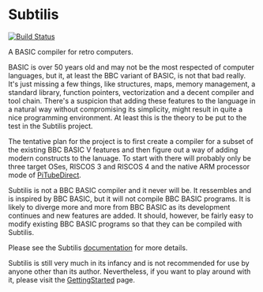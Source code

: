 # Subtilis

[![Build Status](https://travis-ci.org/markdryan/subtilis.svg?branch=master)](https://travis-ci.org/markdryan/subtilis)


A BASIC compiler for retro computers.

BASIC is over 50 years old and may not be the most respected of computer
languages, but it, at least the BBC variant of BASIC, is not that bad really.
It's just missing a few things, like structures, maps, memory management, a
standard library, function pointers, vectorization and a decent
compiler and tool chain.  There's a suspicion that adding these features to the
language in a natural way without compromising its simplicity, might result in
quite a nice programming environment.  At least this is the theory to be put to
the test in the Subtilis project.

The tentative plan for the project is to first create a compiler for a subset of
the existing BBC BASIC V features and then figure out a way of adding modern
constructs to the lanuage.  To start with there will probably only be three target
OSes, RISCOS 3 and RISCOS 4 and the native ARM processor mode of
[PiTubeDirect](https://github.com/hoglet67/PiTubeDirect).

Subtilis is not a BBC BASIC compiler and it never will be.  It ressembles and is
inspired by BBC BASIC, but it will not compile BBC BASIC programs.  It is likely
to diverge more and more from BBC BASIC as its development continues and new
features are added.  It should, however, be fairly easy to modify existing BBC
BASIC programs so that they can be compiled with Subtilis.

Please see the Subtilis [documentation](https://github.com/markdryan/subtilis/blob/master/docs/Subtilis.md) for more details.

Subtilis is still very much in its infancy and is not recommended for use by anyone
other than its author.  Nevertheless, if you want to play around with it, please visit
the [GettingStarted](https://github.com/markdryan/subtilis/blob/master/docs/GettingStarted.md) page.